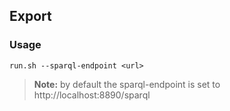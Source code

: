 ## Export

### Usage

```shell
run.sh --sparql-endpoint <url>
```

> **Note:** by default the sparql-endpoint is set to http://localhost:8890/sparql